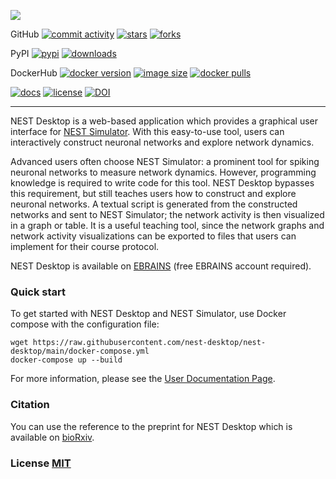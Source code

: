 <p>
  <img src="https://raw.githubusercontent.com/nest-desktop/nest-desktop/v3.0/docs/_static/img/screenshots/start-page.png" />
</p>

GitHub
[![commit activity](https://img.shields.io/github/commit-activity/m/nest-desktop/nest-desktop)](https://github.com/nest-desktop/nest-desktop/commits/main)
[![stars](https://img.shields.io/github/stars/nest-desktop/nest-desktop?style=social)](https://github.com/nest-desktop/nest-desktop/stargazers)
[![forks](https://img.shields.io/github/forks/nest-desktop/nest-desktop?style=social)](https://github.com/nest-desktop/nest-desktop/network/members)

PyPI
[![pypi](https://img.shields.io/pypi/v/nest-desktop?label=version)](https://pypi.org/project/nest-desktop/)
[![downloads](https://img.shields.io/pypi/dm/nest-desktop)](https://pypi.org/project/nest-desktop/)

DockerHub
[![docker version](https://img.shields.io/docker/v/nestdesktop/app/3.0)](https://hub.docker.com/r/nestdesktop/app)
[![image size](https://img.shields.io/docker/image-size/nestdesktop/app/3.0)](https://hub.docker.com/r/nestdesktop/app)
[![docker pulls](https://img.shields.io/docker/pulls/nestdesktop/app)](https://hub.docker.com/r/nestdesktop/app)

[![docs](https://img.shields.io/readthedocs/nest-desktop)](https://nest-desktop.readthedocs.io)
[![license](https://img.shields.io/github/license/nest-desktop/nest-desktop)](https://github.com/nest-desktop/nest-desktop/blob/main/LICENSE)
[![DOI](https://img.shields.io/badge/DOI-10.1101%2F2021.06.15.444791-blue)](https://doi.org/10.1101/2021.06.15.444791)

---

NEST Desktop is a web-based application which provides a graphical user interface for [NEST Simulator](https://nest-simulator.org). With this easy-to-use tool, users can interactively construct neuronal networks and explore network dynamics.

Advanced users often choose NEST Simulator: a prominent tool for spiking neuronal networks to measure network dynamics.
However, programming knowledge is required to write code for this tool.
NEST Desktop bypasses this requirement, but still teaches users how to construct and explore neuronal networks.
A textual script is generated from the constructed networks and sent to NEST Simulator;
the network activity is then visualized in a graph or table.
It is a useful teaching tool, since the network graphs and network activity visualizations can be exported to files that users can implement for their course protocol.

NEST Desktop is available on [EBRAINS](https://ebrains.eu/service/nest-desktop) (free EBRAINS account required).

### Quick start

To get started with NEST Desktop and NEST Simulator, use Docker compose with the configuration file:

```
wget https://raw.githubusercontent.com/nest-desktop/nest-desktop/main/docker-compose.yml
docker-compose up --build
```

For more information, please see the [User Documentation Page](https://nest-desktop.readthedocs.io).

### Citation

You can use the reference to the preprint for NEST Desktop which is available on [bioRxiv](https://www.biorxiv.org/content/10.1101/2021.06.15.444791v1).

### License [MIT](LICENSE)
